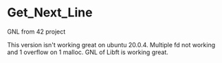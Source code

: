 # Get_Next_Line
GNL from 42 project

This version isn't working great on ubuntu 20.0.4.
Multiple fd not working and 1 overflow on 1 malloc.
GNL of Libft is working great.
